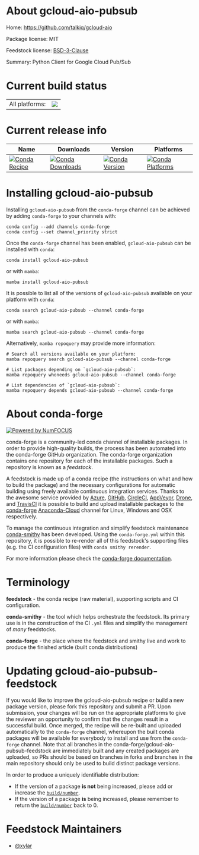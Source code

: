 About gcloud-aio-pubsub
=======================

Home: https://github.com/talkiq/gcloud-aio

Package license: MIT

Feedstock license: [BSD-3-Clause](https://github.com/conda-forge/gcloud-aio-pubsub-feedstock/blob/main/LICENSE.txt)

Summary: Python Client for Google Cloud Pub/Sub

Current build status
====================


<table><tr><td>All platforms:</td>
    <td>
      <a href="https://dev.azure.com/conda-forge/feedstock-builds/_build/latest?definitionId=18063&branchName=main">
        <img src="https://dev.azure.com/conda-forge/feedstock-builds/_apis/build/status/gcloud-aio-pubsub-feedstock?branchName=main">
      </a>
    </td>
  </tr>
</table>

Current release info
====================

| Name | Downloads | Version | Platforms |
| --- | --- | --- | --- |
| [![Conda Recipe](https://img.shields.io/badge/recipe-gcloud--aio--pubsub-green.svg)](https://anaconda.org/conda-forge/gcloud-aio-pubsub) | [![Conda Downloads](https://img.shields.io/conda/dn/conda-forge/gcloud-aio-pubsub.svg)](https://anaconda.org/conda-forge/gcloud-aio-pubsub) | [![Conda Version](https://img.shields.io/conda/vn/conda-forge/gcloud-aio-pubsub.svg)](https://anaconda.org/conda-forge/gcloud-aio-pubsub) | [![Conda Platforms](https://img.shields.io/conda/pn/conda-forge/gcloud-aio-pubsub.svg)](https://anaconda.org/conda-forge/gcloud-aio-pubsub) |

Installing gcloud-aio-pubsub
============================

Installing `gcloud-aio-pubsub` from the `conda-forge` channel can be achieved by adding `conda-forge` to your channels with:

```
conda config --add channels conda-forge
conda config --set channel_priority strict
```

Once the `conda-forge` channel has been enabled, `gcloud-aio-pubsub` can be installed with `conda`:

```
conda install gcloud-aio-pubsub
```

or with `mamba`:

```
mamba install gcloud-aio-pubsub
```

It is possible to list all of the versions of `gcloud-aio-pubsub` available on your platform with `conda`:

```
conda search gcloud-aio-pubsub --channel conda-forge
```

or with `mamba`:

```
mamba search gcloud-aio-pubsub --channel conda-forge
```

Alternatively, `mamba repoquery` may provide more information:

```
# Search all versions available on your platform:
mamba repoquery search gcloud-aio-pubsub --channel conda-forge

# List packages depending on `gcloud-aio-pubsub`:
mamba repoquery whoneeds gcloud-aio-pubsub --channel conda-forge

# List dependencies of `gcloud-aio-pubsub`:
mamba repoquery depends gcloud-aio-pubsub --channel conda-forge
```


About conda-forge
=================

[![Powered by
NumFOCUS](https://img.shields.io/badge/powered%20by-NumFOCUS-orange.svg?style=flat&colorA=E1523D&colorB=007D8A)](https://numfocus.org)

conda-forge is a community-led conda channel of installable packages.
In order to provide high-quality builds, the process has been automated into the
conda-forge GitHub organization. The conda-forge organization contains one repository
for each of the installable packages. Such a repository is known as a *feedstock*.

A feedstock is made up of a conda recipe (the instructions on what and how to build
the package) and the necessary configurations for automatic building using freely
available continuous integration services. Thanks to the awesome service provided by
[Azure](https://azure.microsoft.com/en-us/services/devops/), [GitHub](https://github.com/),
[CircleCI](https://circleci.com/), [AppVeyor](https://www.appveyor.com/),
[Drone](https://cloud.drone.io/welcome), and [TravisCI](https://travis-ci.com/)
it is possible to build and upload installable packages to the
[conda-forge](https://anaconda.org/conda-forge) [Anaconda-Cloud](https://anaconda.org/)
channel for Linux, Windows and OSX respectively.

To manage the continuous integration and simplify feedstock maintenance
[conda-smithy](https://github.com/conda-forge/conda-smithy) has been developed.
Using the ``conda-forge.yml`` within this repository, it is possible to re-render all of
this feedstock's supporting files (e.g. the CI configuration files) with ``conda smithy rerender``.

For more information please check the [conda-forge documentation](https://conda-forge.org/docs/).

Terminology
===========

**feedstock** - the conda recipe (raw material), supporting scripts and CI configuration.

**conda-smithy** - the tool which helps orchestrate the feedstock.
                   Its primary use is in the construction of the CI ``.yml`` files
                   and simplify the management of *many* feedstocks.

**conda-forge** - the place where the feedstock and smithy live and work to
                  produce the finished article (built conda distributions)


Updating gcloud-aio-pubsub-feedstock
====================================

If you would like to improve the gcloud-aio-pubsub recipe or build a new
package version, please fork this repository and submit a PR. Upon submission,
your changes will be run on the appropriate platforms to give the reviewer an
opportunity to confirm that the changes result in a successful build. Once
merged, the recipe will be re-built and uploaded automatically to the
`conda-forge` channel, whereupon the built conda packages will be available for
everybody to install and use from the `conda-forge` channel.
Note that all branches in the conda-forge/gcloud-aio-pubsub-feedstock are
immediately built and any created packages are uploaded, so PRs should be based
on branches in forks and branches in the main repository should only be used to
build distinct package versions.

In order to produce a uniquely identifiable distribution:
 * If the version of a package **is not** being increased, please add or increase
   the [``build/number``](https://docs.conda.io/projects/conda-build/en/latest/resources/define-metadata.html#build-number-and-string).
 * If the version of a package **is** being increased, please remember to return
   the [``build/number``](https://docs.conda.io/projects/conda-build/en/latest/resources/define-metadata.html#build-number-and-string)
   back to 0.

Feedstock Maintainers
=====================

* [@xylar](https://github.com/xylar/)

